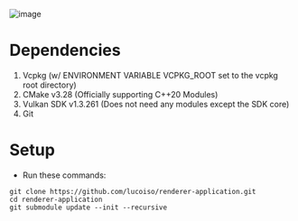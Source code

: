 ![image](https://github.com/lucoiso/renderer-application/assets/77353979/2ba86177-6e79-4dc6-af48-f48c43bef5f1)

# Dependencies

1. Vcpkg (w/ ENVIRONMENT VARIABLE VCPKG_ROOT set to the vcpkg root directory)
2. CMake v3.28 (Officially supporting C++20 Modules)
3. Vulkan SDK v1.3.261 (Does not need any modules except the SDK core)
4. Git

# Setup

- Run these commands:

```
git clone https://github.com/lucoiso/renderer-application.git
cd renderer-application
git submodule update --init --recursive
```
